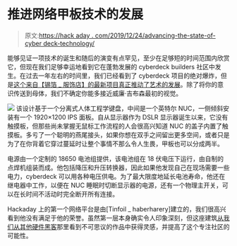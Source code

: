 # 推进网络甲板技术的发展

> 原文:[https://hack aday . com/2019/12/24/advancing-the-state-of-cyber deck-technology/](https://hackaday.com/2019/12/24/advancing-the-state-of-cyberdeck-technology/)

能够见证一项技术的诞生和随后的演变有点罕见，至少在足够短的时间范围内欣赏它，但现在我们足够幸运地看到它在蓬勃发展的 cyberdeck builders 社区中发生。在过去一年左右的时间里，我们已经看到了 cyberdeck 项目的绝对爆炸，但是[这个来自【锡箔 _ 服饰店】的最新项目真正推动了艺术的发展](https://imgur.com/gallery/Nx1dnUw)。除了将你的意识传送到母体，我们不确定你能多接近威廉·吉布森最初的视觉。

[![](../Images/eb9f630b57a187e97c8fa1c7337b3498.png)](https://hackaday.com/wp-content/uploads/2019/12/ergodeck_detail.jpg) 该设计基于一个分离式人体工程学键盘，中间是一个英特尔 NUC，一侧倾斜安装有一个 1920×1200 IPS 面板。自从显示器作为 DSLR 显示器诞生以来，它没有触摸板，但那些尚未掌握无鼠标工作流程的人会很高兴知道 NUC 的盖子内置了触摸板。多亏了一个聪明的燕尾接头，如果你想在双手之间留出更多空间，或者只是为了在你背着它穿过蔓延时让整个事情不那么令人生畏，甲板也可以分成两半。

电源由一个定制的 18650 电池组提供，该电池组在 18 伏电压下运行，由自制的点焊机组装而成。他包括降压和升压转换器，因此如果他发现自己在现场需要一些电力，cyberdeck 可以用各种电压供电。为了最大限度地延长电池寿命，他还在继电器中工作，以便在 NUC 睡眠时切断显示器的电源，还有一个物理主开关，可以在长时间不活动时完全断开所有连接。

Hackaday 上的第一个网络平台是由[Tinfoil _ haberharery]建立的，我们很高兴看到他没有满足于他的荣誉。虽然第一层本身确实令人印象深刻，但这座建筑[从我们](https://hackaday.com/2019/11/25/patrol-the-sprawl-with-this-battle-ready-cyberdeck/)[从其他硬件黑客](https://hackaday.com/2019/09/20/3d-printed-virtuscope-is-a-raspberry-pi-4-cyberdeck-with-a-purpose/)那里看到不可思议的作品中获得灵感，并提高了这个专注社区的可能性。